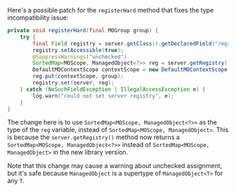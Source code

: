 Here's a possible patch for the `registerHard` method that fixes the type incompatibility issue:

```java
private void registerHard(final MOGroup group) {
    try {
        final Field registry = server.getClass().getDeclaredField("registry");
        registry.setAccessible(true);
        @SuppressWarnings("unchecked")
        SortedMap<MOScope, ManagedObject<?>> reg = server.getRegistry();
        DefaultMOContextScope contextScope = new DefaultMOContextScope(new OctetString(""), group.getScope());
        reg.put(contextScope, group);
        registry.set(server, reg);
    } catch (NoSuchFieldException | IllegalAccessException e) {
        log.warn("could not set server registry", e);
    }
}
```

The change here is to use `SortedMap<MOScope, ManagedObject<?>>` as the type of the `reg` variable, instead of `SortedMap<MOScope, ManagedObject>`. This is because the `server.getRegistry()` method now returns a `SortedMap<MOScope, ManagedObject<?>>` instead of `SortedMap<MOScope, ManagedObject>` in the new library version.

Note that this change may cause a warning about unchecked assignment, but it's safe because `ManagedObject` is a supertype of `ManagedObject<T>` for any `T`.
